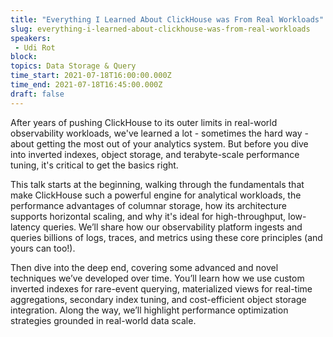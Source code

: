 ```yaml
---
title: "Everything I Learned About ClickHouse was From Real Workloads"
slug: everything-i-learned-about-clickhouse-was-from-real-workloads
speakers:
 - Udi Rot
block: 
topics: Data Storage & Query
time_start: 2021-07-18T16:00:00.000Z
time_end: 2021-07-18T16:45:00.000Z
draft: false
---
```


After years of pushing ClickHouse to its outer limits in real-world observability workloads, we've learned a lot - sometimes the hard way - about getting the most out of your analytics system. But before you dive into inverted indexes, object storage, and terabyte-scale performance tuning, it's critical to get the basics right. 

This talk starts at the beginning, walking through the fundamentals that make ClickHouse such a powerful engine for analytical workloads, the performance advantages of columnar storage, how its architecture supports horizontal scaling, and why it's ideal for high-throughput, low-latency queries. We’ll share how our observability platform ingests and queries billions of logs, traces, and metrics using these core principles (and yours can too!).

Then dive into the deep end, covering some advanced and novel techniques we’ve developed over time. You’ll learn how we use custom inverted indexes for rare-event querying, materialized views for real-time aggregations, secondary index tuning, and cost-efficient object storage integration. Along the way, we’ll highlight performance optimization strategies grounded in real-world data scale.